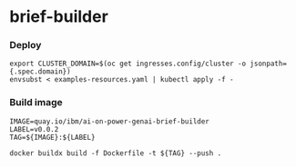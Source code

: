 # brief-builder

### Deploy
```
export CLUSTER_DOMAIN=$(oc get ingresses.config/cluster -o jsonpath={.spec.domain})
envsubst < examples-resources.yaml | kubectl apply -f -
```

### Build image
```
IMAGE=quay.io/ibm/ai-on-power-genai-brief-builder
LABEL=v0.0.2
TAG=${IMAGE}:${LABEL}

docker buildx build -f Dockerfile -t ${TAG} --push . 
```
